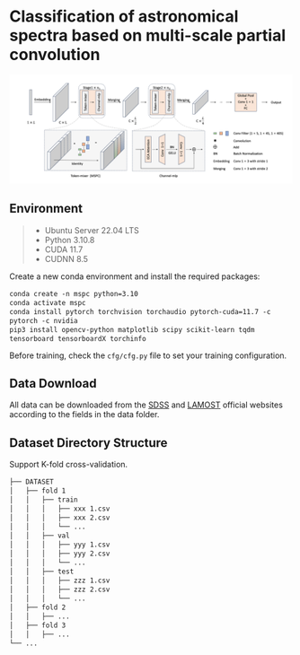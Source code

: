# Classification of astronomical spectra based on multi-scale partial convolution

![Network Structure](./img/model.png)

## Environment

> - Ubuntu Server 22.04 LTS
> - Python 3.10.8
> - CUDA 11.7
> - CUDNN 8.5

Create a new conda environment and install the required packages:

```shell
conda create -n mspc python=3.10
conda activate mspc
conda install pytorch torchvision torchaudio pytorch-cuda=11.7 -c pytorch -c nvidia
pip3 install opencv-python matplotlib scipy scikit-learn tqdm tensorboard tensorboardX torchinfo
```

Before training, check the `cfg/cfg.py` file to set your training configuration.

## Data Download

All data can be downloaded from the [SDSS](http://cas.sdss.org/dr18/) and [LAMOST](http://www.lamost.org/public/?locale=en) official websites according to the fields in the data folder.

## Dataset Directory Structure

Support K-fold cross-validation.

```
├── DATASET
│   ├── fold 1
│   │   ├── train
│   │   │   ├── xxx 1.csv
│   │   │   ├── xxx 2.csv
│   │   │   └── ...
│   │   ├── val
│   │   │   ├── yyy 1.csv
│   │   │   ├── yyy 2.csv
│   │   │   └── ...
│   │   ├── test
│   │   │   ├── zzz 1.csv
│   │   │   ├── zzz 2.csv
│   │   │   └── ...
│   ├── fold 2
│   │   ├── ...
│   ├── fold 3
│   │   ├── ...
└── ...
```
